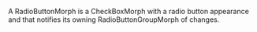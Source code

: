 A RadioButtonMorph is a CheckBoxMorph with a radio button appearance and that notifies its owning RadioButtonGroupMorph of changes.
